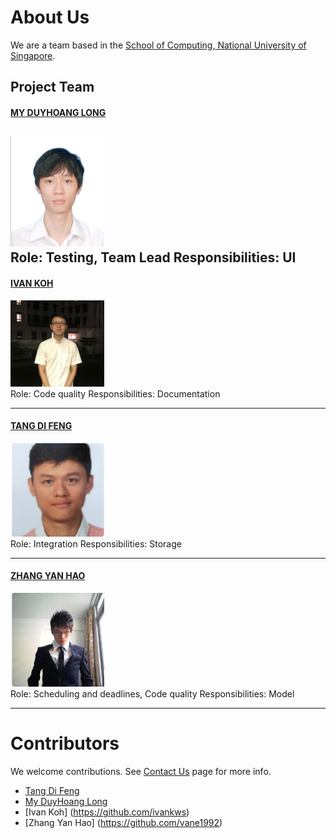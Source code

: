# About Us

We are a team based in the [School of Computing, National University of Singapore](http://www.comp.nus.edu.sg).

## Project Team

#### [MY DUYHOANG LONG](https://github.com/myduyhoanglong) <br>
<img src="images/myduyhoanglong.png" width="150"><br>
**Role**: Testing, Team Lead
Responsibilities: UI
-----

#### [IVAN KOH](https://github.com/ivankws)
<img src="images/ivankws.png" width="150"><br>
Role: Code quality
Responsibilities: Documentation

-----

#### [TANG DI FENG](https://github.com/e0011840)
<img src="images/e0011840.png" width="150"><br>
Role: Integration
Responsibilities: Storage

-----

#### [ZHANG YAN HAO](https://github.com/vane1992)
<img src="images/vane1992.png" width="150"><br>
Role: Scheduling and deadlines, Code quality
Responsibilities: Model

-----

# Contributors

We welcome contributions. See [Contact Us](ContactUs.md) page for more info.

* [Tang Di Feng](https://github.com/e0011840)
* [My DuyHoang Long](https://github.com/myduyhoanglong)
* [Ivan Koh] (https://github.com/ivankws)
* [Zhang Yan Hao] (https://github.com/vane1992)

